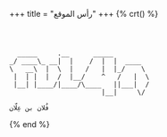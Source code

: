 +++
title = "رأس الموقع"
+++
{% crt() %}
```



  _____     .__      _____         
_/ ____\_ __|  |    /  |  |  ____  
\   __\  |  \  |   /   |  |_/    \ 
 |  | |  |  /  |__/    ^   /   |  \
 |__| |____/|____/\____   ||___|  /
                       |__|     \/ 

فُلان بن عِلّان

```
{% end %}